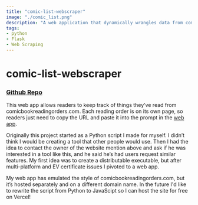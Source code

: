 ```yaml
---
title: "comic-list-webscraper"
image: "./comic_list.png"
description: "A web application that dynamically wrangles data from comicbookreadingorders.com to provide users a method to track reading progress."
tags:
- python
- Flask
- Web Scraping
---
```


# comic-list-webscraper
### [Github Repo](https://github.com/jacob-armiger/comic-list-web-scraper)
This web app allows readers to keep track of things they’ve read from comicbookreadingorders.com. Each reading order is on its own page, so readers just need to copy the URL and paste it into the prompt in the [web app](https://www.comicbookreadingordersdownload.com).

Originally this project started as a Python script I made for myself. I didn’t think I would be creating a tool that other people would use. Then I had the idea to contact the owner of the website mention above and ask if he was interested in a tool like this, and he said he’s had users request similar features. My first idea was to create a distributable executable, but after multi-platform and EV certificate issues I pivoted to a web app.

My web app has emulated the style of comicbookreadingorders.com, but it’s hosted separately and on a different domain name. In the future I'd like to rewrite the script from Python to JavaScipt so I can host the site for free on Vercel!

